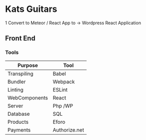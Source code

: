 # Kats Guitars

1 Convert to Meteor / React App to -> Wordpress React Application

## Front End

### Tools

| Purpose       | Tool          |
| ---------     | -----         |
| Transpiling   | Babel         |
| Bundler       | Webpack       |
| Linting       | ESLint        |
| WebComponents | React         |
| Server        | Php /WP       |
| Database      | SQL           |
| Products      | Eforo         |
| Payments      | Authorize.net |
